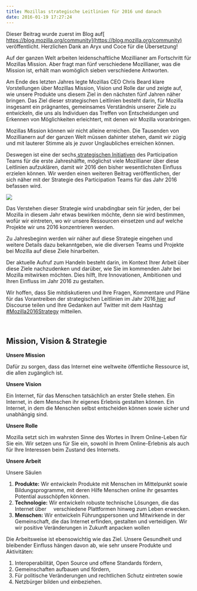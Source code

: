 ```yaml
---
title: Mozillas strategische Leitlinien für 2016 und danach
date: 2016-01-19 17:27:24
---
```


Dieser Beitrag wurde zuerst im Blog auf[ https://blog.mozilla.org/community](https://blog.mozilla.org/community) veröffentlicht. Herzlichen Dank an Aryx und Coce für die Übersetzung!

Auf der ganzen Welt arbeiten leidenschaftliche Mozillianer am Fortschritt für Mozillas Mission. Aber fragt man fünf verschiedene Mozillianer, was die Mission ist, erhält man womöglich sieben verschiedene Antworten.

Am Ende des letzten Jahres legte Mozillas CEO Chris Beard klare Vorstellungen über Mozillas Mission, Vision und Rolle dar und zeigte auf, wie unsere Produkte uns diesem Ziel in den nächsten fünf Jahren näher bringen. Das Ziel dieser strategischen Leitlinien besteht darin, für Mozilla insgesamt ein prägnantes, gemeinsames Verständnis unserer Ziele zu entwickeln, die uns als Individuen das Treffen von Entscheidungen und Erkennen von Möglichkeiten erleichtert, mit denen wir Mozilla voranbringen.

Mozillas Mission können wir nicht alleine erreichen. Die Tausenden von Mozillianern auf der ganzen Welt müssen dahinter stehen, damit wir zügig und mit lauterer Stimme als je zuvor Unglaubliches erreichen können.

Deswegen ist eine der sechs[ strategischen Initiativen](https://docs.google.com/presentation/d/1A3Ma9gNawAYYGbYC2bUW0wUwcpHuvyMiZvHNiMLriw0/edit#slide=id.gdaa7a0bd0_1_0) des Participation Teams für die erste Jahreshälfte, möglichst viele Mozillianer über diese Leitlinien aufzuklären, damit wir 2016 den bisher wesentlichsten Einfluss erzielen können. Wir werden einen weiteren Beitrag veröffentlichen, der sich näher mit der Strategie des Participation Teams für das Jahr 2016 befassen wird.

![](https://ffp4g1ylyit3jdyti1hqcvtb-wpengine.netdna-ssl.com/community/files/2016/01/Screen-Shot-2015-12-18-at-2.02.07-PM-600x335.png)

Das Verstehen dieser Strategie wird unabdingbar sein für jeden, der bei Mozilla in diesem Jahr etwas bewirken möchte, denn sie wird bestimmen, wofür wir eintreten, wo wir unsere Ressourcen einsetzen und auf welche Projekte wir uns 2016 konzentrieren werden.

Zu Jahresbeginn werden wir näher auf diese Strategie eingehen und weitere Details dazu bekanntgeben, wie die diversen Teams und Projekte bei Mozilla auf diese Ziele hinarbeiten.

Der aktuelle Aufruf zum Handeln besteht darin, im Kontext Ihrer Arbeit über diese Ziele nachzudenken und darüber, wie Sie im kommenden Jahr bei Mozilla mitwirken möchten. Dies hilft, Ihre Innovationen, Ambitionen und Ihren Einfluss im Jahr 2016 zu gestalten.

Wir hoffen, dass Sie mitdiskutieren und Ihre Fragen, Kommentare und Pläne für das Vorantreiben der strategischen Leitlinien im Jahr 2016[ hier](https://discourse.mozilla-community.org/t/mozillas-strategic-narrative-2016/6397) auf Discourse teilen und Ihre Gedanken auf Twitter mit dem Hashtag [#Mozilla2016Strategy](https://twitter.com/search?q=%23mozilla2016strategy&amp;src=typd) mitteilen.

&nbsp;

## Mission, Vision &amp; Strategie

**Unsere Mission**

Dafür zu sorgen, dass das Internet eine weltweite öffentliche Ressource ist, die allen zugänglich ist.

**Unsere Vision**

Ein Internet, für das Menschen tatsächlich an erster Stelle stehen. Ein Internet, in dem Menschen ihr eigenes Erlebnis gestalten können. Ein Internet, in dem die Menschen selbst entscheiden können sowie sicher und unabhängig sind.

**Unsere Rolle**

Mozilla setzt sich im wahrsten Sinne des Wortes in Ihrem Online-Leben für Sie ein. Wir setzen uns für Sie ein, sowohl in Ihrem Online-Erlebnis als auch für Ihre Interessen beim Zustand des Internets.

**Unsere Arbeit**

Unsere Säulen

1.  **Produkte:** Wir entwickeln Produkte mit Menschen im Mittelpunkt sowie Bildungsprogramme, mit deren Hilfe Menschen online ihr gesamtes Potential ausschöpfen können.
2.  **Technologie:** Wir entwickeln robuste technische Lösungen, die das Internet über     verschiedene Plattformen hinweg zum Leben erwecken.
3.  **Menschen:** Wir entwickeln Führungspersonen und Mitwirkende in der Gemeinschaft, die das Internet erfinden, gestalten und verteidigen.
Wir wir positive Veränderungen in Zukunft anpacken wollen

Die Arbeitsweise ist ebensowichtig wie das Ziel. Unsere Gesundheit und bleibender Einfluss hängen davon ab, wie sehr unsere Produkte und Aktivitäten:

1.  Interoperabilität, Open Source und offene Standards fördern,
2.  Gemeinschaften aufbauen und fördern,
3.  Für politische Veränderungen und rechtlichen Schutz eintreten sowie
4.  Netzbürger bilden und einbeziehen.
&nbsp;
